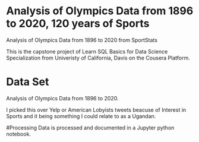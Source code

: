 # Analysis of Olympics Data from 1896 to 2020, 120 years of Sports
Analysis of Olympics Data from 1896 to 2020 from SportStats

This is the capstone project of Learn SQL Basics for Data Science Specialization from Univeristy of California, Davis on the Cousera Platform.

# Data Set
Analysis of Olympics Data from 1896 to 2020.

I picked this over Yelp or American Lobyists tweets beacuse of Interest in Sports and it being something I could relate to as a Ugandan.

#Processing
Data is processed and documented in a Jupyter python notebook.
